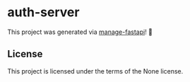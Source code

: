 # auth-server

This project was generated via [manage-fastapi](https://ycd.github.io/manage-fastapi/)! :tada:

## License

This project is licensed under the terms of the None license.
